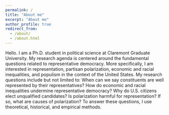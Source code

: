 ```yaml
---
permalink: /
title: "About me"
excerpt: "About me"
author_profile: true
redirect_from: 
  - /about/
  - /about.html
---
```


Hello. I am a Ph.D. student in political science at Claremont Graduate University. My research agenda is centered around the fundamental questions related to representative democracy. More specifically, I am interested in representation, partisan polarization, economic and racial inequalities, and populism in the context of the United States. My research questions include but not limited to: When can we say constituents are well represented by their representatives? How do economic and racial inequalities undermine representative democracy? Why do U.S. citizens elect unqualified candidates? Is polarization harmful for representation? If so, what are causes of polarization? To answer these questions, I use theoretical, historical, and empirical methods.
